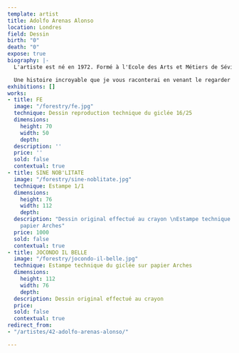 ```yaml
---
template: artist
title: Adolfo Arenas Alonso
location: Londres
field: Dessin
birth: "0"
death: "0"
expose: true
biography: |-
  L'artiste est né en 1972. Formé à l'Ecole des Arts et Métiers de Séville, il devient illustrateur spécialisé dans le graphisme. Son art de la décadence, à la structure sauvage, est teinté d'une sombre luxure.

  Une histoire incroyable que je vous raconterai en venant le regarder à la galerie...
exhibitions: []
works:
- title: FE
  image: "/forestry/fe.jpg"
  technique: Dessin reproduction technique du giclée 16/25
  dimensions:
    height: 70
    width: 50
    depth: 
  description: ''
  price: ''
  sold: false
  contextual: true
- title: SINE NOB'LITATE
  image: "/forestry/sine-noblitate.jpg"
  technique: Estampe 1/1
  dimensions:
    height: 76
    width: 112
    depth: 
  description: "Dessin original effectué au crayon \nEstampe technique du giclée sur
    papier Arches"
  price: 1000
  sold: false
  contextual: true
- title: JOCONDO IL BELLE
  image: "/forestry/jocondo-il-belle.jpg"
  technique: Estampe technique du giclée sur papier Arches
  dimensions:
    height: 112
    width: 76
    depth: 
  description: Dessin original effectué au crayon
  price: 
  sold: false
  contextual: true
redirect_from:
- "/artistes/42-adolfo-arenas-alonso/"

---
```

